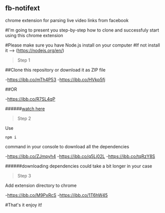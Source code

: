## fb-notifext
chrome extension for parsing live video links from facebook

#I'm going to present you step-by-step how to clone and successfuly start using this chrome extension

#Please make sure you have Node.js install on your computer
#If not install it --> (https://nodejs.org/en/)

>Step 1

##Clone this repository or download it as ZIP file

-https://ibb.co/mTh4P53
-https://ibb.co/HVkp5fj

##OR

-https://ibb.co/R7SL4qP

######[watch here](https://docs.github.com/en/repositories/creating-and-managing-repositories/cloning-a-repository)

>Step 2

Use

```
npm i
```

command in your console to download all the dependencies

-https://ibb.co/ZJmpyh4
-https://ibb.co/q5Lj02L
-https://ibb.co/tqRzY8S

######downloading dependencies could take a bit longer in your case

>Step 3

Add extension directory to chrome

-https://ibb.co/M9PxRcS
-https://ibb.co/1T6hW45

#That's it enjoy it!

